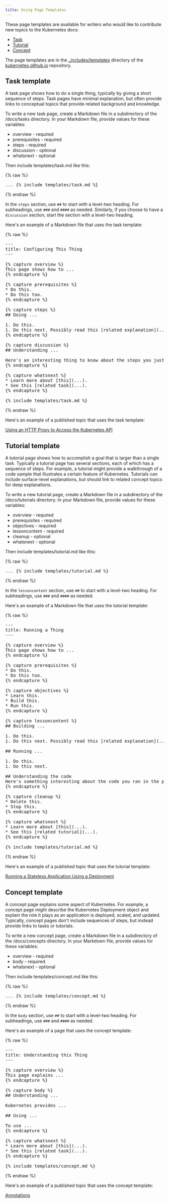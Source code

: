 ```yaml
---
title: Using Page Templates
---
```




<p>These page templates are available for writers who would like to contribute new topics to the Kubernetes docs:</p>

<ul>
    <li><a href="#task_template">Task</a></li>
    <li><a href="#tutorial_template">Tutorial</a></li>
    <li><a href="#concept_template">Concept</a></li>
</ul>

<p>The page templates are in the <a href="https://git.k8s.io/kubernetes.github.io/_includes/templates" target="_blank">_includes/templates</a> directory of the <a href="https://github.com/kubernetes/kubernetes.github.io">kubernetes.github.io</a> repository.

<h2 id="task_template">Task template</h2>

<p>A task page shows how to do a single thing, typically by giving a short
sequence of steps. Task pages have minimal explanation, but often provide links
to conceptual topics that provide related background and knowledge.</p>

<p>To write a new task page, create a Markdown file in a subdirectory of the
/docs/tasks directory. In your Markdown file, provide values for these
variables:</p>

<ul>
    <li>overview - required</li>
    <li>prerequisites - required</li>
    <li>steps - required</li>
    <li>discussion - optional</li>
    <li>whatsnext - optional</li>
</ul>

<p>Then include templates/task.md like this:</p>

{% raw %}<pre>...
{% include templates/task.md %}</pre>{% endraw %}

<p>In the <code>steps</code> section, use <code>##</code> to start with a level-two heading. For subheadings,
use <code>###</code> and <code>####</code> as needed. Similarly, if you choose to have a <code>discussion</code> section,
start the section with a level-two heading.</p>

<p>Here's an example of a Markdown file that uses the task template:</p>

{% raw %}
<pre>---
title: Configuring This Thing
---

{% capture overview %}
This page shows how to ...
{% endcapture %}

{% capture prerequisites %}
* Do this.
* Do this too.
{% endcapture %}

{% capture steps %}
## Doing ...

1. Do this.
1. Do this next. Possibly read this [related explanation](...).
{% endcapture %}

{% capture discussion %}
## Understanding ...

Here's an interesting thing to know about the steps you just did.
{% endcapture %}

{% capture whatsnext %}
* Learn more about [this](...).
* See this [related task](...).
{% endcapture %}

{% include templates/task.md %}</pre>
{% endraw %}

<p>Here's an example of a published topic that uses the task template:</p>

<p><a href="/docs/tasks/access-kubernetes-api/http-proxy-access-api">Using an HTTP Proxy to Access the Kubernetes API</a></p>

<h2 id="tutorial_template">Tutorial template</h2>

<p>A tutorial page shows how to accomplish a goal that is larger than a single
task. Typically a tutorial page has several sections, each of which has a
sequence of steps. For example, a tutorial might provide a walkthrough of a
code sample that illustrates a certain feature of Kubernetes. Tutorials can
include surface-level explanations, but should link to related concept topics
for deep explanations.

<p>To write a new tutorial page, create a Markdown file in a subdirectory of the
/docs/tutorials directory. In your Markdown file, provide values for these
variables:</p>

<ul>
    <li>overview - required</li>
    <li>prerequisites - required</li>
    <li>objectives - required</li>
    <li>lessoncontent - required</li>
    <li>cleanup - optional</li>
    <li>whatsnext - optional</li>
</ul>

<p>Then include templates/tutorial.md like this:</p>

{% raw %}<pre>...
{% include templates/tutorial.md %}</pre>{% endraw %}

<p>In the <code>lessoncontent</code> section, use <code>##</code> to start with a level-two heading. For subheadings,
use <code>###</code> and <code>####</code> as needed.

<p>Here's an example of a Markdown file that uses the tutorial template:</p>

{% raw %}
<pre>---
title: Running a Thing
---

{% capture overview %}
This page shows how to ...
{% endcapture %}

{% capture prerequisites %}
* Do this.
* Do this too.
{% endcapture %}

{% capture objectives %}
* Learn this.
* Build this.
* Run this.
{% endcapture %}

{% capture lessoncontent %}
## Building ...

1. Do this.
1. Do this next. Possibly read this [related explanation](...).

## Running ...

1. Do this.
1. Do this next.

## Understanding the code
Here's something interesting about the code you ran in the preceding steps.
{% endcapture %}

{% capture cleanup %}
* Delete this.
* Stop this.
{% endcapture %}

{% capture whatsnext %}
* Learn more about [this](...).
* See this [related tutorial](...).
{% endcapture %}

{% include templates/tutorial.md %}</pre>
{% endraw %}

<p>Here's an example of a published topic that uses the tutorial template:</p>

<p><a href="/docs/tutorials/stateless-application/run-stateless-application-deployment/">Running a Stateless Application Using a Deployment</a></p>

<h2 id="concept_template">Concept template</h2>

<p>A concept page explains some aspect of Kubernetes. For example, a concept
page might describe the Kubernetes Deployment object and explain the role it
plays as an application is deployed, scaled, and updated. Typically, concept
pages don't include sequences of steps, but instead provide links to tasks or
tutorials.

<p>To write a new concept page, create a Markdown file in a subdirectory of the
/docs/concepts directory. In your Markdown file,  provide values for these
variables:</p>

<ul>
    <li>overview - required</li>
    <li>body - required</li>
    <li>whatsnext - optional</li>
</ul>

<p>Then include templates/concept.md like this:</p>

{% raw %}<pre>...
{% include templates/concept.md %}</pre>{% endraw %}

<p>In the <code>body</code> section, use <code>##</code> to start with a level-two heading. For subheadings,
use <code>###</code> and <code>####</code> as needed.

<p>Here's an example of a page that uses the concept template:</p>

{% raw %}
<pre>---
title: Understanding this Thing
---

{% capture overview %}
This page explains ...
{% endcapture %}

{% capture body %}
## Understanding ...

Kubernetes provides ...

## Using ...

To use ...
{% endcapture %}

{% capture whatsnext %}
* Learn more about [this](...).
* See this [related task](...).
{% endcapture %}

{% include templates/concept.md %}</pre>
{% endraw %}

<p>Here's an example of a published topic that uses the concept template:</p>

<p><a href="/docs/concepts/overview/working-with-objects/annotations/">Annotations</a></p>



